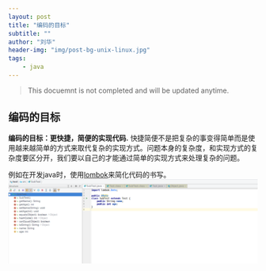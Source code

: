 ```yaml
---
layout: post
title: "编码的目标"
subtitle: ""
author: "刘华"
header-img: "img/post-bg-unix-linux.jpg"
tags:
    - java
---
```

> This docuemnt is not completed and will be updated anytime.

## 编码的目标
**编码的目标：更快捷，简便的实现代码.**
快捷简便不是把复杂的事变得简单而是使用越来越简单的方式来取代复杂的实现方式。问题本身的复杂度，和实现方式的复杂度要区分开，我们要以自己的才能通过简单的实现方式来处理复杂的问题。

例如在开发java时，使用[lombok](https://projectlombok.org/)来简化代码的书写。
![lombok show](/img/lombok.png)

